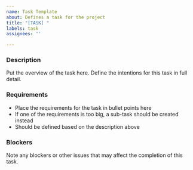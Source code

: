```yaml
---
name: Task Template
about: Defines a task for the project
title: "[TASK] "
labels: task
assignees: ''

---
```


### Description
Put the overview of the task here. Define the intentions for this task in full detail.

### Requirements
- Place the requirements for the task in bullet points here
- If one of the requirements is too big, a sub-task should be created instead
- Should be defined based on the description above

### Blockers
Note any blockers or other issues that may affect the completion of this task.
